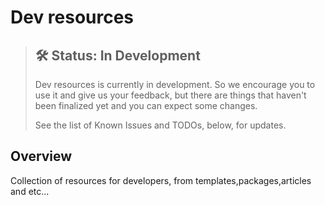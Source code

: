 # Dev resources

> ## 🛠 Status: In Development
> Dev resources is currently in development. So we encourage you to use it and give us your feedback, but there are things that haven't been finalized yet and you can expect some changes.
>
> See the list of Known Issues and TODOs, below, for updates.

## Overview

Collection of resources for developers, from templates,packages,articles and etc...
